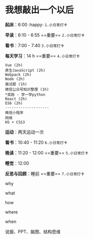 # 我想敲出一个以后

**起床**：6:00 :happy: `1.小日常打卡`

**早读**：6:10 - 6:55  ==重要== `2.小日常打卡`

**看书**：7:00 - 7:40 `3.小日常打卡`

**每天学习**：14 h  ==重要== `4.小日常打卡`

```
Vue (2h)
原生JavaScript (2h)
Webpack (2h)
Node (2h)
面试题 (1h)
微信公众号知识整理 (1h)
*奖励 - 学一学python
React (2h)
ES6 (2h)
--------------------
微信小程序
网络
H5 + CSS3
```

**运动**：两天运动一次

**看书**：10:40 - 11:20 `6.小日常打卡`

**晚读**：11:20 - 12:00  ==重要== `5.小日常打卡`

**睡觉**：12:00

**反思与回顾**：睡前  ==重要== `7.小日常打卡`



why 

what 

how 

where 

when

说服、PPT、脑图、结构思维